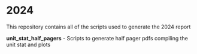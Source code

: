# 2024

This repository contains all of the scripts used to generate the 2024 report

**unit_stat_half_pagers** - Scripts to generate half pager pdfs compiling the unit stat and plots
